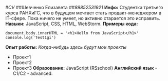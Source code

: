 #*CV*
##Шевченко Елизавета
##*89852531921*
**Инфо:** Студентка третьего курса РАНХиГС, что в будущем мечтает стать продакт-менеджером в IT-сфере. Пока ничего не умеет, но активно старается это исправить.
**Навыки:** JavaScript, CSS, HTML, WebStorm.
**Примеры кода:**
```
document.body.innerHTML = '<h1>Hello from JavaScript</h1>'
console.log('Test1gi')
```
**Опыт работы:** 
*Когда-нибудь здесь будут мои проекты*
* Проект1
* Проект2
* Проект3
**Образование:** 
  JavaScript (RSschool)
**Английский язык** - C1/C2 - advanced.